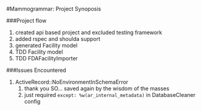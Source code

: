 #Mammogrammar: Project Synoposis

###Project flow
1. created api based project and excluded testing framework
1. added rspec and shoulda support
1. generated Facility model
1. TDD Facility model
1. TDD FDAFacilityImporter

###Issues Encountered
1. ActiveRecord::NoEnvironmentInSchemaError
    1. thank you SO... saved again by the wisdom of the masses
    1. just required `except: %w(ar_internal_metadata)` in DatabaseCleaner config
